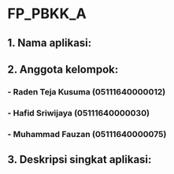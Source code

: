 # FP_PBKK_A

## 1. Nama aplikasi:

## 2. Anggota kelompok:
### - Raden Teja Kusuma (05111640000012)
### - Hafid Sriwijaya   (05111640000030)
### - Muhammad Fauzan (05111640000075)

## 3. Deskripsi singkat aplikasi:
